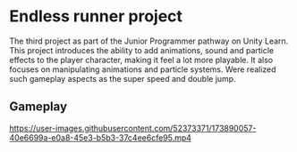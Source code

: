 # Endless runner project

The third project as part of the Junior Programmer pathway on Unity Learn. This project introduces the ability to add animations, sound and particle effects to the player character, making it feel a lot more playable. It also focuses on manipulating animations and particle systems. Were realized such gameplay aspects as the super speed and double jump.

## Gameplay


https://user-images.githubusercontent.com/52373371/173890057-40e6699a-e0a8-45e3-b5b3-37c4ee6cfe95.mp4

